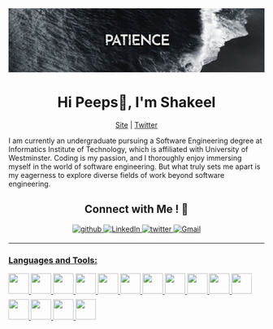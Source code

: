 <img src="/media/patience.jpg">
<h1 align="center">Hi Peeps👋, I'm Shakeel</h1>
<p align="center">
<a href="https://websignature.site/">Site</a> | <a href="https://x.com/shakeelvazeer">Twitter</a>
</p>


<p>I am currently an undergraduate pursuing a Software Engineering degree at Informatics Institute of Technology, which is affiliated with University of Westminster.
Coding is my passion, and I thoroughly enjoy immersing myself in the world of software engineering. But what truly sets me apart is my eagerness to explore diverse fields of work beyond software engineering.</p>

<h2 align="center">Connect with Me ! 🤝</h2> 

<p align="center">
<a href="https://https://github.com/shakeelvazeer" target="_blank">
<img src=https://img.shields.io/badge/github-%2324292e.svg?&style=for-the-badge&logo=github&logoColor=white alt=github style="margin-bottom: 5px;" />
</a>
<a href="https://www.linkedin.com/in/shakeel-vazeer" target="_blank">
<img alt="LinkedIn" src="https://img.shields.io/badge/linkedin%20-%230077B5.svg?&style=for-the-badge&logo=linkedin&logoColor=white"/>
</a>
<a href="https://x.com/shakeelvazeer" target="_blank">
<img src=https://img.shields.io/badge/twitter-%2300acee.svg?&style=for-the-badge&logo=twitter&logoColor=white alt=twitter style="margin-bottom: 5px;" />
</a>
<a href="mailto:m.v.m.shakeel@gmail.com">
<img alt="Gmail" src="https://img.shields.io/badge/Gmail-D14836?style=for-the-badge&logo=gmail&logoColor=white" />
</p> 

----

<h3 align="left">Languages and Tools:</h3>
<p align="left">
  <a href="#">
    <img src="https://cdn.jsdelivr.net/gh/devicons/devicon/icons/html5/html5-original.svg" height="40" width="40" />
  </a>
  <a href="#">
    <img src="https://cdn.jsdelivr.net/gh/devicons/devicon/icons/css3/css3-original.svg" height="40" width="40" />
  </a>
  <a href="#">
    <img src="https://cdn.jsdelivr.net/gh/devicons/devicon/icons/javascript/javascript-original.svg" height="40" width="40" />
  </a>
    <a href="#">
    <img src="https://cdn.jsdelivr.net/gh/devicons/devicon/icons/react/react-original.svg" height="40" width="40" />
  </a>
    <a href="#">
    <img src="https://cdn.jsdelivr.net/gh/devicons/devicon/icons/nodejs/nodejs-original.svg" height="40" width="40"/>
  </a>
  <a href="#">
    <img src="https://cdn.jsdelivr.net/gh/devicons/devicon/icons/git/git-original.svg" height="40" width="40" />
  </a>
      <a href="#">
    <img src="https://cdn.jsdelivr.net/gh/devicons/devicon/icons/github/github-original.svg" height="40" width="40"/>
  </a>
  <a href="#">
    <img src="https://cdn.jsdelivr.net/gh/devicons/devicon/icons/kotlin/kotlin-original.svg" height="40" width="40" />
  </a>
  <a href="#">
    <img src="https://cdn.jsdelivr.net/gh/devicons/devicon/icons/python/python-original.svg" height="40" width="40" />
  </a>
  <a href="#">
    <img src="https://cdn.jsdelivr.net/gh/devicons/devicon/icons/java/java-original.svg" height="40" width="40" />
  </a>
  <a href="#">
    <img src="https://cdn.jsdelivr.net/gh/devicons/devicon/icons/figma/figma-original.svg" height="40" width="40" />
  </a>
    <a href="#">
    <img src="https://cdn.jsdelivr.net/gh/devicons/devicon/icons/materialui/materialui-original.svg" height="40" width="40"/>
  </a>
      <a href="#">
    <img src="https://cdn.jsdelivr.net/gh/devicons/devicon/icons/mysql/mysql-original.svg" height="40" width="40"/>
  </a>
      <a href="#">
    <img src="https://cdn.jsdelivr.net/gh/devicons/devicon/icons/linux/linux-original.svg" height="40" width="40"/>
  </a>
    <a href="#">
    <img src="https://cdn.jsdelivr.net/gh/devicons/devicon/icons/tensorflow/tensorflow-original.svg" height="40" width="40"/>
  </a>
  <a href="#">
    <i class="devicon-nextjs-original-wordmark" style="font-size:50px;"></i>      
  </a>
</p>
